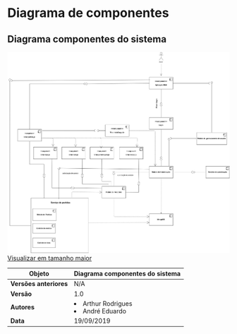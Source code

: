 # Diagrama de componentes

## Diagrama componentes do sistema

![comp](../img/component-diagram/cd_full_v1.jpg)
[Visualizar em tamanho maior](../img/component-diagram/cd_full_v1.jpg)

| **Objeto** | **Diagrama componentes do sistema** |
|--|--|
| **Versões anteriores** | N/A |
|**Versão**| 1.0 |
| **Autores** | <li>Arthur Rodrigues</li><li>André Eduardo</li> |
| **Data** | 19/09/2019 |

